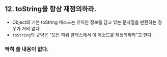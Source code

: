 ## 12. toString을 항상 재정의하라.

- Object의 기본 toString 메소드는 유익한 정보를 담고 있는 문자열을 반환하는 경우가 거의 없다.
- `toString`의 규약은 "모든 하위 클래스에서 이 메소드를 재정의하라"고 한다.



### 딱히 쓸 내용이 없다.